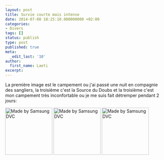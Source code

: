 ```yaml
---
layout: post
title: Survie courte mais intense
date: 2014-07-08 18:25:10.000000000 +02:00
categories:
- Divers
tags: []
status: publish
type: post
published: true
meta:
  _edit_last: '10'
author:
  first_name: Laeti
excerpt:
---
```

<p>La première image est le campement ou j'ai passé une nuit en compagnie des sangliers, la troisième c'est la Source du Doubs et la troisième c'est mon campement très inconfortable ou je me suis fait détremper pendant 2 jours:</p>
<p><a href="http://hypnodingues.org/wp-content/uploads/2014/07/CAM_0712.jpg"><img class="alignleft size-thumbnail wp-image-3564" src="{{ site.url }}/assets/CAM_0712-150x150.jpg" alt="Made by Samsung DVC" width="150" height="150" /></a> <a href="http://hypnodingues.org/wp-content/uploads/2014/07/CAM_0713.jpg"><img class="alignleft size-thumbnail wp-image-3565" src="{{ site.url }}/assets/CAM_0713-150x150.jpg" alt="Made by Samsung DVC" width="150" height="150" /></a> <a href="http://hypnodingues.org/wp-content/uploads/2014/07/CAM_0714.jpg"><img class="alignleft size-thumbnail wp-image-3566" src="{{ site.url }}/assets/CAM_0714-150x150.jpg" alt="Made by Samsung DVC" width="150" height="150" /></a></p>
